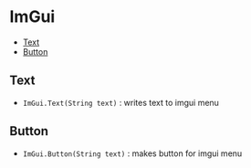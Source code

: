 # ImGui
* [Text](#Text)
* [Button](#Button)

## Text
* `ImGui.Text(String text)` : writes text to imgui menu

## Button
* `ImGui.Button(String text)` : makes button for imgui menu
